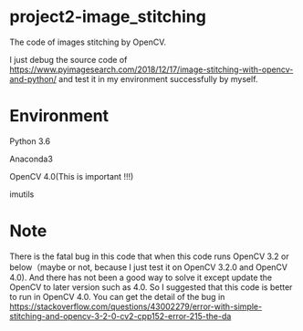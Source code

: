 # project2-image_stitching
The code of images stitching by OpenCV.


I just debug the source code of https://www.pyimagesearch.com/2018/12/17/image-stitching-with-opencv-and-python/ and test it in my environment successfully by myself.


# Environment
  Python 3.6
  
  
  Anaconda3
  
  
  OpenCV 4.0(This is important !!!)
  
  imutils
  
# Note
There is the fatal bug in this code that when this code runs  OpenCV 3.2 or below（maybe or not, because I just test it on OpenCV 3.2.0 and OpenCV 4.0). And there has not been a good way to solve it except update the OpenCV to later version such as 4.0. So I suggested that this code is better to run in OpenCV 4.0. You can get the detail of the bug in https://stackoverflow.com/questions/43002279/error-with-simple-stitching-and-opencv-3-2-0-cv2-cpp152-error-215-the-da

